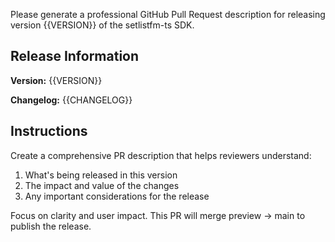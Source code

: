 Please generate a professional GitHub Pull Request description for releasing version {{VERSION}} of the setlistfm-ts SDK.

## Release Information

**Version:** {{VERSION}}

**Changelog:**
{{CHANGELOG}}

## Instructions

Create a comprehensive PR description that helps reviewers understand:

1. What's being released in this version
2. The impact and value of the changes
3. Any important considerations for the release

Focus on clarity and user impact. This PR will merge preview → main to publish the release.
